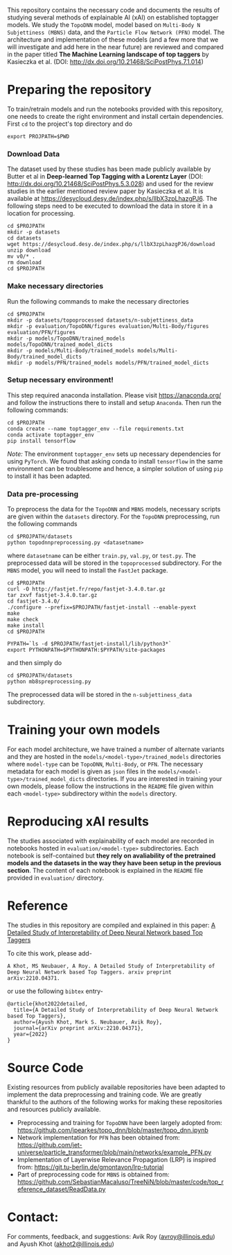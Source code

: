 This repository contains the necessary code and documents the results of studying several methods of explainable AI (xAI) on established toptagger models. We study the `TopoDNN` model, model based on `Multi-Body N Subjettiness (MBNS)` data, and the `Particle Flow Network (PFN)` model. The architecture and implementation of these models (and a few more that we will  investigate and add here in the near future) are reviewed and compared in the paper titled **The Machine Learning landscape of top taggers** by Kasieczka et al. (DOI: http://dx.doi.org/10.21468/SciPostPhys.7.1.014)

# Preparing the repository
To train/retrain models and run the notebooks provided with this repository, one needs to create the right environment and install certain dependencies. First `cd` to the project's top directory and do

`export PROJPATH=$PWD`

### Download Data
The dataset used by these studies has been made publicly available by Butter et al in **Deep-learned Top Tagging with a Lorentz Layer** (DOI: http://dx.doi.org/10.21468/SciPostPhys.5.3.028) and used for the review studies in the earlier mentioned review paper by Kasieczka et al. It is available at https://desycloud.desy.de/index.php/s/llbX3zpLhazgPJ6. The following steps need to be executed to download the data in store it in a location for processing.

```
cd $PROJPATH
mkdir -p datasets
cd datasets
wget https://desycloud.desy.de/index.php/s/llbX3zpLhazgPJ6/download
unzip download
mv v0/* .
rm download 
cd $PROJPATH
```

### Make necessary directories
Run the following commands to make the necessary directories
```
cd $PROJPATH
mkdir -p datasets/topoprocessed datasets/n-subjettiness_data 
mkdir -p evaluation/TopoDNN/figures evaluation/Multi-Body/figures evaluation/PFN/figures
mkdir -p models/TopoDNN/trained_models models/TopoDNN/trained_model_dicts
mkdir -p models/Multi-Body/trained_models models/Multi-Body/trained_model_dicts
mkdir -p models/PFN/trained_models models/PFN/trained_model_dicts
```

### Setup necessary environment! 
This step required anaconda installation. Please visit https://anaconda.org/ and follow the instructions there to install and setup `Anaconda`. Then run the following commands:
```
cd $PROJPATH
conda create --name toptagger_env --file requirements.txt
conda activate toptagger_env
pip install tensorflow
```
*Note:* The environment `toptagger_env` sets up necessary dependencies for using `PyTorch`. We found that asking conda to install `tensorflow` in the same environment can be troublesome and hence, a simpler solution of using `pip` to install it has been adapted.

### Data pre-processing
To preprocess the data for the `TopoDNN` and `MBNS` models, necessary scripts are given within the `datasets` directory. For the `TopoDNN` preprocessing, run the following commands

```
cd $PROJPATH/datasets
python topodnnpreprocessing.py <datasetname>
```
where `datasetname` can be either `train.py`, `val.py`, or `test.py`. The preprocessed data will be stored in the `topoprocessed` subdirectory. For the `MBNS` model, you will need to install the `FastJet` package. 

```
cd $PROJPATH
curl -O http://fastjet.fr/repo/fastjet-3.4.0.tar.gz
tar zxvf fastjet-3.4.0.tar.gz
cd fastjet-3.4.0/
./configure --prefix=$PROJPATH/fastjet-install --enable-pyext
make
make check
make install
cd $PROJPATH

PYPATH=`ls -d $PROJPATH/fastjet-install/lib/python3*`
export PYTHONPATH=$PYTHONPATH:$PYPATH/site-packages
```
and then simply do

```
cd $PROJPATH/datasets
python mb8spreprocessing.py
```
The preprocessed data will be stored in the `n-subjettiness_data` subdirectory.

# Training your own models
For each model architecture, we have trained a number of alternate variants and they are hosted in the `models/<model-type>/trained_models` directories where `model-type` can be `TopoDNN`, `Multi-Body`, or `PFN`. The necessary metadata for each model is given as `json` files in the `models/<model-type>/trained_model_dicts` directories. If you are interested in training your own models, please follow the instructions in the `README` file given within each `<model-type>` subdirectory within the `models` directory.

# Reproducing xAI results
The studies associated with explainability of each model are recorded in notebooks hosted in `evaluation/<model-type>` subdirectories. Each notebook is self-contained but **they rely on avaliability of the pretrained models and the datasets in the way they have been setup in the previous section**. The content of each notebook is explained in the `README` file provided in `evaluation/` directory.

# Reference
The studies in this repository are compiled and explained in this paper: [A Detailed Study of Interpretability of Deep Neural Network based Top Taggers](https://arxiv.org/abs/2210.04371)

To cite this work, please add-
```
A Khot, MS Neubauer, A Roy. A Detailed Study of Interpretability of Deep Neural Network based Top Taggers. arxiv preprint arXiv:2210.04371.
```
or use the following `bibtex` entry-
```
@article{khot2022detailed,
  title={A Detailed Study of Interpretability of Deep Neural Network based Top Taggers},
  author={Ayush Khot, Mark S. Neubauer, Avik Roy},
  journal={arXiv preprint arXiv:2210.04371},
  year={2022}
}
```

# Source Code
Existing resources from publicly available repositories have been adapted to implement the data preprocessing and training code. We are greatly thankful to the authors of the following works for making these repositories and resources publicly available. 

- Preprocessing and training for `TopoDNN` have been largely adopted from: https://github.com/jpearkes/topo_dnn/blob/master/topo_dnn.ipynb
- Network implementation for `PFN` has been obtained from: https://github.com/jet-universe/particle_transformer/blob/main/networks/example_PFN.py
- Implementation of Layerwise Relevance Propagation (LRP) is inspired from: https://git.tu-berlin.de/gmontavon/lrp-tutorial
- Part of preprocessing code for `MBNS` is obtained from: https://github.com/SebastianMacaluso/TreeNiN/blob/master/code/top_reference_dataset/ReadData.py

# Contact:
For comments, feedback, and suggestions: Avik Roy (avroy@illinois.edu) and Ayush Khot (akhot2@illinois.edu)
